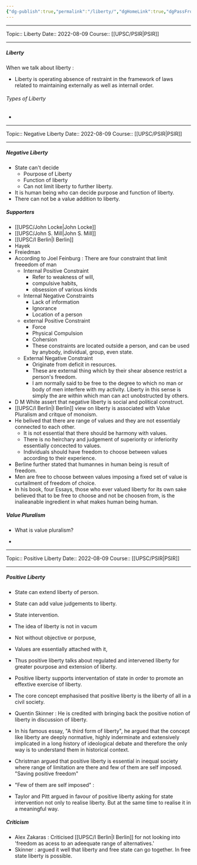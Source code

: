 ```yaml
---
{"dg-publish":true,"permalink":"/liberty/","dgHomeLink":true,"dgPassFrontmatter":false}
---
```


----
Topic:: Liberty
Date:: 2022-08-09
Course:: [[UPSC/PSIR|PSIR]] 

----
##### Liberty
When we talk about liberty :
- Liberty is operating absence of restraint in the framework of laws related to maintaining externally as well as internall order. 

###### Types of Liberty 
- 
<div class="transclusion internal-embed is-loaded"><div class="markdown-embed">

<div class="markdown-embed-title">



</div>


----
Topic:: Negative Liberty
Date:: 2022-08-09
Course:: [[UPSC/PSIR|PSIR]] 

----
##### Negative Liberty 
- State can't decide 
	- Pourpose of Liberty 
	- Function of liberty 
	- Can not limit liberty to further liberty. 
- It is human being who can decide purpose and function of liberty. 
- There can not be a value addition to liberty. 

##### Supporters
- [[UPSC/John Locke|John Locke]]
- [[UPSC/John S. Mill|John S. Mill]]
- [[UPSC/I Berlin|I Berlin]] 
- Hayek 
- Freiedman
- According to Joel Feinburg : There are four constraint that limit freeedom of man 
	- Internal Positive Constraint 
		- Refer to weakness of will,
		- compulsive habits, 
		- obsession of various kinds
	- Internal Negative Constraints
		- Lack of information 
		- Ignorance 
		- Location of a person 
	- external Positive Constraint 
		- Force 
		- Physical Compulsion 
		- Cohersion 
		- These constraints are located outside a person, and can be used by anybody, individual, group, even state. 
	- External Negative Constraint 
		- Originate from deficit in resources. 
		- These are external thing which by their shear absence restrict a person's freedom. 
		- I am normally said to be free to the degree to which no man or body of men interfere with my activity. Liberty in this sense is simply the are within which man can act unobstructed by others. 
- D M White assert that negative liberty is social and political construct. 
- [[UPSC/I Berlin|I Berlin]] view on liberty is associated with Value Pluralism and critque of monoism. 
- He belived that there are range of values and they are not essentialy connected to each other. 
	- It is not essential that there should be harmony with values. 
	- There is no heirchary and judgement of superiority or inferiority essentially concected to values. 
	- Individuals should have freedom to choose between values according to their experience. 
- Berline further stated that humannes in human being is result of freedom. 
- Men are free to choose between values imposing a fixed set of value is curtailment of freedom of choice. 
- In his book, four Essays, those who ever valued liberty for its own sake believed that to be free to choose and not be choosen from, is the inalieanable ingredient in what makes human being human. 

##### Value Pluralism 
- What is value pluralism? 




</div></div>

- 
<div class="transclusion internal-embed is-loaded"><div class="markdown-embed">

<div class="markdown-embed-title">



</div>


----
Topic:: Positive Liberty
Date:: 2022-08-09
Course:: [[UPSC/PSIR|PSIR]] 

----
##### Positive Liberty
- State can extend liberty of person. 
- State can add value judgements to liberty. 
- State intervention. 
- The idea of liberty is not in vacum
- Not without objective or porpuse, 
- Values are essentially attached with it,
- Thus positive liberty talks about regulated and intervened liberty for greater pourpose and extension of liberty. 
- Positive liberty supports interventation of state in order to promote an effextive exercise of liberty. 
- The core concept emphasised that positive liberty is the liberty of all in a civil society. 

- Quentin Skinner : He is credited with bringing back the positive notion of liberty in discussion of liberty.
- In his famous essay, "A third form of liberty", he argued that the concept like liberty are deeply normative, highly inderminate and extensively implicated in a long history of ideological debate and therefore the only way is to understand them in historical context. 
- Christman argued that positive liberty is essential in inequal society where range of limitation are there and few of them are self imposed. "Saving positive freedom"
- "Few of them are self imposed" : 
- Taylor and Pitt argued in favour of positive liberty asking for state intervention not only to realise liberty. But at the same time to realise it in a meaningful way. 


##### Criticism 
- Alex Zakaras : Criticised [[UPSC/I Berlin|I Berlin]] for not looking into 'freedom as acess to an adeequate range of alternatives.' 
- Skinner : argued it well that liberty and free state can go together. In free state liberty is possible. 

</div></div>


